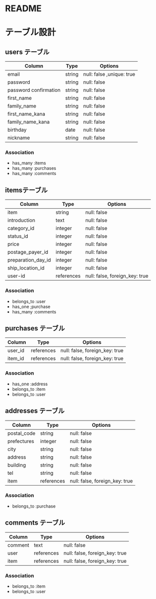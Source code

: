 # README


# テーブル設計

## users テーブル
| Column                | Type       | Options     |
| ----------------------| -----------|------------ |
| email                 | string     | null: false ,unique: true|
| password              | string     | null: false |
| password confirmation	| string     | null: false |
| first_name            | string     | null: false |
| family_name           | string     | null: false |
| first_name_kana       | string     | null: false |
| family_name_kana      | string     | null: false |
| birthday              | date       | null: false |
| nickname              | string     | null: false |

### Association
- has_many :items
- has_many :purchases
- has_many :comments


## itemsテーブル

| Column             | Type   | Options     |
| -------------------| ------ | ----------- |
| item               | string | null: false |
| introduction       | text   | null: false |
| category_id        | integer| null: false |
| status_id          | integer| null: false |
| price              | integer| null: false |
| postage_payer_id   | integer| null: false |
| preparation_day_id | integer| null: false |
| ship_location_id   | integer| null: false |
| user-id            | references | null: false, foreign_key: true |

### Association
- belongs_to :user
- has_one ;purchase
- has_many :comments


## purchases テーブル
| Column             | Type   | Options     |
| -------------------| ------ | ----------- |
| user_id            | references | null: false, foreign_key: true |
| item_id            | references | null: false, foreign_key: true |


### Association
- has_one :address
- belongs_to :item
- belongs_to :user



## addresses テーブル
| Column        | Type       | Options     |
| --------------| ------     | ------------|
| postal_code   | string     | null: false |
| prefectures   | integer    | null: false |
| city          | string     | null: false |
| address       | string     | null: false |
| building      | string     | null: false |
| tel           | string     | null: false |
| item          | references | null: false, foreign_key: true |

### Association
- belongs_to :purchase


## comments テーブル
| Column        | Type        | Options    |
| --------------| -----------| ------------|
| comment       | text       | null: false |
| user          |references | null: false, foreign_key: true |
| item          |references | null: false, foreign_key: true |

### Association
- belongs_to :item
- belongs_to :user


